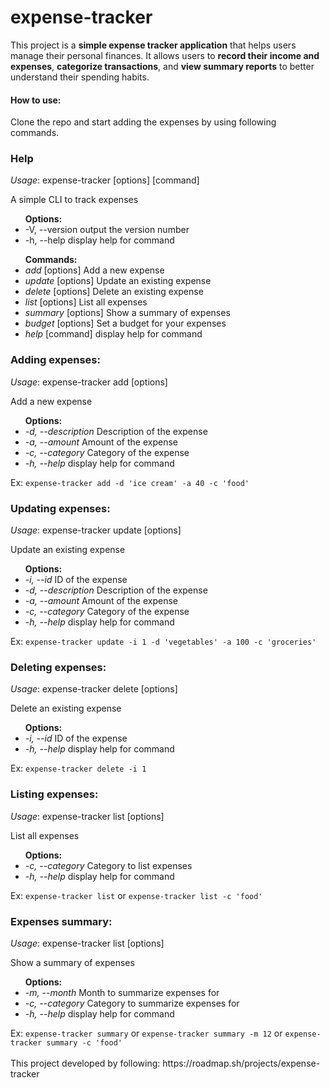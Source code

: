 # expense-tracker
This project is a **simple expense tracker application** that helps users manage their personal finances. It allows users to **record their income and expenses**, **categorize transactions**, and **view summary reports** to better understand their spending habits.


<h4>How to use:</h4>
<p>Clone the repo and start adding the expenses by using following commands.</p>

<h3>Help</h3>
<i>Usage</i>: expense-tracker [options] [command]

A simple CLI to track expenses

<ul><b>Options:</b>

  <li>-V, --version      output the version number  </li>
  <li>-h, --help         display help for command</li>
</ul>

<ul><b>Commands:</b>
  <li><i>add</i> [options]      Add a new expense</li>
  <li><i>update</i> [options]   Update an existing expense</li>
  <li><i>delete</i> [options]   Delete an existing expense</li>
  <li><i>list</i> [options]     List all expenses</li>
  <li><i>summary</i> [options]  Show a summary of expenses</li>
  <li><i>budget</i> [options]   Set a budget for your expenses</li>
  <li><i>help</i> [command]     display help for command</li>
</ul>


<h3>Adding expenses:</h3>
<i>Usage</i>: expense-tracker add [options]

Add a new expense

<ul><b>Options:</b>
  <li><i>-d, --description</i> <description>  Description of the expense</li>
  <li><i>-a, --amount</i> <amount>            Amount of the expense</li>
  <li><i>-c, --category</i> <category>        Category of the expense</li>
  <li><i>-h, --help</i>                       display help for command</li>
</ul>
Ex: <code>expense-tracker add -d 'ice cream' -a 40 -c 'food'</code>

<h3>Updating expenses:</h3>
<i>Usage</i>: expense-tracker update [options]

Update an existing expense

<ul><b>Options:</b>
  <li><i>-i, --id <id></i>                    ID of the expense</li>
  <li><i>-d, --description</i> <description>  Description of the expense</li>
  <li><i>-a, --amount</i> <amount>            Amount of the expense</li>
  <li><i>-c, --category</i> <category>        Category of the expense</li>
  <li><i>-h, --help</i>                       display help for command</li>
</ul>
Ex: <code>expense-tracker update -i 1 -d 'vegetables' -a 100 -c 'groceries'</code>

<h3>Deleting expenses:</h3>
<i>Usage</i>: expense-tracker delete [options]

Delete an existing expense

<ul><b>Options:</b>
  <li><i>-i, --id <id></i>                    ID of the expense</li>
  <li><i>-h, --help</i>                       display help for command</li>
</ul>
Ex: <code>expense-tracker delete -i 1</code>

<h3>Listing expenses:</h3>
<i>Usage</i>: expense-tracker list [options]

List all expenses

<ul><b>Options:</b>
  <li><i>-c, --category</i> <category>        Category to list expenses</li>
  <li><i>-h, --help</i>                       display help for command</li>
</ul>
Ex: <code>expense-tracker list</code> or <code>expense-tracker list -c 'food'</code>

<h3>Expenses summary:</h3>
<i>Usage</i>: expense-tracker list [options]

Show a summary of expenses

<ul><b>Options:</b>
<li><i>-m, --month</i> <month>        Month to summarize expenses for</li>
  <li><i>-c, --category</i> <category>        Category to summarize expenses for</li>
  <li><i>-h, --help</i>                       display help for command</li>
</ul>
Ex: <code>expense-tracker summary</code> or <code>expense-tracker summary -m 12</code> or <code>expense-tracker summary -c 'food'</code>

<br>
<br>
This project developed by following: <a>https://roadmap.sh/projects/expense-tracker</a>